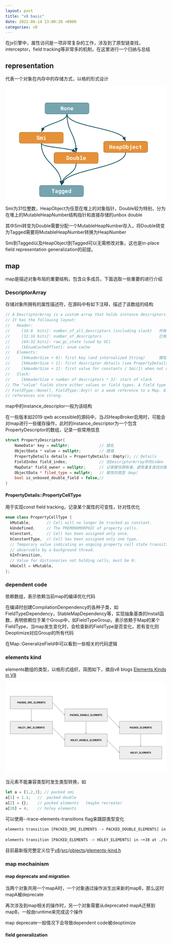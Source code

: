 ```yaml
---
layout: post
title: "v8 basic"
date: 2022-06-14 13:00:20 +0800
categories: v8
---
```

在js引擎中，属性访问是一项非常复杂的工作，涉及到了原型链查找，interceptor，field tracking等非常多的机制，在这里进行一个归纳与总结

## representation

代表一个对象在内存中的存储方式，以格的形式设计

![image-20230613225217526](/imgs/image-20230613225217526.png)

Smi为31位整数，HeapObject为任意在堆上的对象指针，Double较为特别，分为在堆上的MutableHeapNumber结构指针和直接存储的unbox double

其中Smi转变为Double需要分配一个MutableHeapNumber存入，将Double转变为Tagged需要将MutableHeapNumber转换为HeapNumber

Smi到Tagged以及HeapObject到Tagged可以无需修改对象，这也是in-place field representation generalization的前提。

## map

map是描述对象布局的重要结构，包含众多成员，下面选取一些重要的进行介绍

### DescriptorArray

存储对象所拥有的属性描述符，在源码中有如下注释，描述了该数组的结构

```cpp
// A DescriptorArray is a custom array that holds instance descriptors.
// It has the following layout:
//   Header:
//     [16:0  bits]: number_of_all_descriptors (including slack)   所有描述符个数，包括冗余，即容量
//     [32:16 bits]: number_of_descriptors                         已有的描述符个数
//     [64:32 bits]: raw_gc_state (used by GC)
//     [kEnumCacheOffset]: enum cache
//   Elements:
//     [kHeaderSize + 0]: first key (and internalized String)      键名，值存储在对象中，这里仅记录属性名
//     [kHeaderSize + 1]: first descriptor details (see PropertyDetails)  描述符细节，Smi类型，为Bitmap形式，对应类型PropertyDetails
//     [kHeaderSize + 2]: first value for constants / Smi(1) when not used 辅助值，可能存储字段的类型即字段的map
//   Slack:
//     [kHeaderSize + number of descriptors * 3]: start of slack
// The "value" fields store either values or field types. A field type is either
// FieldType::None(), FieldType::Any() or a weak reference to a Map. All other
// references are strong.
```

map中的instance_descriptor一般为该结构

在一些版本如2019 qwb accessible的源码中，当JSHeapBroker启用时，可能会对map进行一些缓存操作，此时的instance_descriptor为一个包含PropertyDescriptor的数组，记录一些常用信息

```cpp
struct PropertyDescriptor{
    NameData* key = nullptr; 			 // 键名
    ObjectData * value = nullptr;        // 键值
    PropertyDetails details = PropertyDetails::Empty(); // Details
    FieldIndex field_index;				 // 在DescriptorArray中的index	
    MapData* field_owner = nullptr;      // 记录属性拥有者，避免重复查找对象链
    ObjectData * filed_type = nullptr;   // 属性的类型（map）
    bool is_unboxed_double_field = false;// 
}
```

#### PropertyDetails::PropertyCellType

用于实现const field tracking，记录某个属性的可变性，针对性优化

```cpp
enum class PropertyCellType {
  kMutable,       // Cell will no longer be tracked as constant.
  kUndefined,     // The PREMONOMORPHIC of property cells.
  kConstant,      // Cell has been assigned only once.
  kConstantType,  // Cell has been assigned only one type.
  // Temporary value indicating an ongoing property cell state transition. Only
  // observable by a background thread.
  kInTransition,
  // Value for dictionaries not holding cells, must be 0:
  kNoCell = kMutable,
};
```

### dependent code

依赖数组，表示依赖当前map的编译优化代码

在编译时创建CompilationDenpendency的各种子类，如FieldTypeDependency，StableMapDependency等，实现抽象基类的Install函数，表明依赖位于某个Group中，如FieldTypeGroup，表示依赖于Map的某个FieldType，当map发生变化时，会检查新的FieldType是否变化，若有变化则Deoptimize对应Group的所有代码

在Map::GeneralizeField中可以看到一些相关的代码逻辑

### elements kind

elements数组的类型，以格形式组织，简图如下，摘自v8 blogs [Elements Kinds in V8](https://v8.dev/blog/elements-kinds)

![lattice](/imgs/lattice.svg)

当元素不能兼容类型时发生类型转换，如

```js
let a = [1,2,3]; // packed smi 
a[1] = 1.1;   //  packed double
a[2] = {};    // packed elements   (maybe recreate)
a[20] = 4;    // holey elements
```

可以使用--trace-elements-transitions flag来跟踪类型变化

```bash
elements transition [PACKED_SMI_ELEMENTS -> PACKED_DOUBLE_ELEMENTS] in ~+14 at ./test1.js:1 for 0x0ece001cc4cd <JSArray[3]> from 0x0ece0011ac7d <FixedArray[3]> to 0x0ece001cc4dd <FixedDoubleArray[3]>

elements transition [PACKED_ELEMENTS -> HOLEY_ELEMENTS] in ~+38 at ./test1.js:1 for 0x0ece001cc4cd <JSArray[3]> from 0x0ece001cc519 <FixedArray[3]> to 0x0ece001cc551 <FixedArray[47]>
```

目前最新版完整定义位于[v8](https://source.chromium.org/chromium/chromium/src/+/main:v8/)/[src](https://source.chromium.org/chromium/chromium/src/+/main:v8/src/)/[objects](https://source.chromium.org/chromium/chromium/src/+/main:v8/src/objects/)/[elements-kind.h](https://source.chromium.org/chromium/chromium/src/+/main:v8/src/objects/elements-kind.h)



### map mechainism

#### map deprecate and migration

当两个对象共用一个mapA时，一个对象通过操作派生出来新的mapB，那么这时mapA被deprecate

再次涉及到map相关的操作时，另一个对象需要从deprecated mapA迁移到mapB，一般由runtime来完成这个操作

map deprecate一般情况下会导致dependent code被deoptimize



#### field generalization
